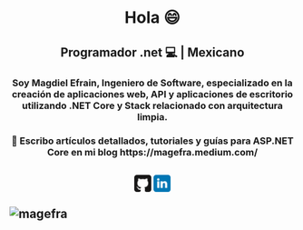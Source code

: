 <h1 align='center'>Hola 😄 </h1>

<h2 align = 'center'> Programador .net 💻 | Mexicano  </h2>
  
<h3 align='center'>Soy Magdiel Efrain, Ingeniero de Software, especializado en la creación de aplicaciones web, API y aplicaciones de escritorio utilizando .NET Core y Stack relacionado con arquitectura limpia.</3>

<h3 align='center'> 🌱 Escribo artículos detallados, tutoriales y guías para ASP.NET Core en mi blog https://magefra.medium.com/ </3>

<h2 align = 'center'>  <h2/>
  

<p align = 'center'> 
 <a href = https://github.com/magefra target='blank'> <img src=https://github.com/edent/SuperTinyIcons/blob/master/images/svg/github.svg height='30' weight='30'/></a>
<a href = https://www.linkedin.com/in/magdielefrain/ target='blank'> <img src=https://github.com/edent/SuperTinyIcons/blob/master/images/svg/linkedin.svg height='30' weight='30'/></a> 

  


<p align="left"> <img src="https://komarev.com/ghpvc/?username=magefra" alt="magefra" /> </p>
